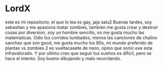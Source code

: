 # LordX
este es mi repositorio, el que lo lea es gay, jaja salu2
Buenas tardes, soy sebastian y me apasiona matar zombies, tambien me gusta crear y destruir cosas por diversion, soy un hombre sencillo, no me gusta mucho las matematicas.
Odio los corridos tumbados, menos las canciones de chalino sanchez que son good, me gusta mucho los 80s, mi mundo preferido de plantas vs zombies 2 es vueltacasete de neon, opino que sonic.exe esta infravalorado.
Y por ultimo creo que seguir tus sueños es dificil, pero se hace el intento.
Soy bueno dibujando y malo recordando.
